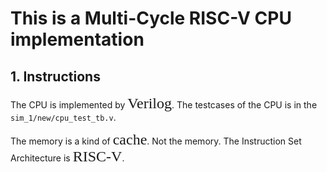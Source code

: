 # This is a Multi-Cycle RISC-V CPU implementation

## 1. Instructions

The CPU is implemented by <font size = 5 face = Times new roman>Verilog</font>. The testcases of the CPU is in the `sim_1/new/cpu_test_tb.v`.

The memory is a kind of <font size = 5 face = Times new roman>cache</font>. Not the memory. The Instruction Set Architecture is <font size = 5 face = Times new roman>RISC-V</font>.

